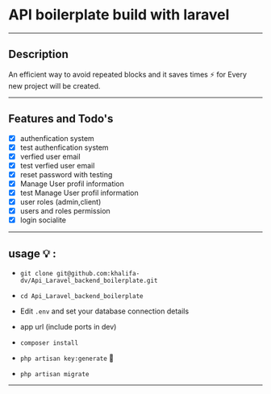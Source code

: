 # API boilerplate  build with laravel 
<hr>

## Description
An efficient way to avoid repeated blocks and it saves times ⚡ for Every new project  will be created.
<hr>
 
 ## Features and Todo's
 
- [x] authenfication system 
- [x] test authenfication system
- [x] verfied user email
- [x] test verfied user email
- [x] reset password with testing
- [x] Manage User profil information
- [x] test  Manage  User profil information
- [x] user roles (admin,client)
- [x] users and roles permission
- [x] login socialite

 <hr>

 ## usage :bulb: :

 - `git clone git@github.com:khalifa-dv/Api_Laravel_backend_boilerplate.git` 

- `cd Api_Laravel_backend_boilerplate`


- Edit `.env` and set your database connection details 

- app url (include ports in dev) 

- `composer install`

- `php artisan key:generate` :key:

- `php artisan migrate`  

 <hr>

